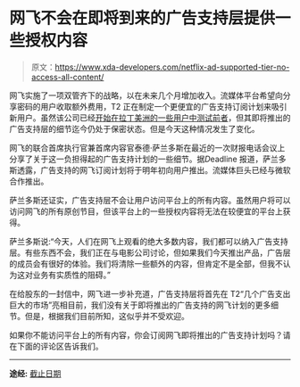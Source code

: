 # 网飞不会在即将到来的广告支持层提供一些授权内容

> 原文：<https://www.xda-developers.com/netflix-ad-supported-tier-no-access-all-content/>

网飞实施了一项双管齐下的战略，以在未来几个月增加收入。流媒体平台希望向分享密码的用户收取额外费用，T2 正在制定一个更便宜的广告支持订阅计划来吸引新用户。虽然该公司已经[开始在拉丁美洲的一些用户中测试前者](https://www.xda-developers.com/netflix-charge-latin-america-sharing-passwords/)，但其即将推出的广告支持层的细节迄今仍处于保密状态。但是今天这种情况发生了变化。

网飞的联合首席执行官兼首席内容官泰德·萨兰多斯在最近的一次财报电话会议上分享了关于这一负担得起的广告支持计划的一些细节。据*D*eadline 报道，萨兰多斯透露，广告支持的网飞订阅计划将于明年初向用户推出。流媒体巨头已经与微软合作推出。

萨兰多斯还证实，广告支持层不会让用户访问平台上的所有内容。虽然用户将可以访问网飞的所有原创节目，但该平台上的一些授权内容将无法在较便宜的平台上获得。

萨兰多斯说:“今天，人们在网飞上观看的绝大多数内容，我们都可以纳入广告支持层。有些东西不会，我们正在与电影公司讨论，但如果我们今天推出产品，广告层的成员会有很好的体验。我们将清除一些额外的内容，但肯定不是全部，但我不认为这对业务有实质性的阻碍。”

在给股东的一封信中，网飞进一步补充道，广告支持层将首先在 T2“几个广告支出巨大的市场”亮相目前，我们没有关于即将推出的广告支持的网飞计划的更多细节。但是，根据我们目前所知，这似乎并不受欢迎。

如果你不能访问平台上的所有内容，你会订阅网飞即将推出的广告支持计划吗？请在下面的评论区告诉我们。

* * *

**途经:** [截止日期](https://deadline.com/2022/07/netflix-some-shows-wont-make-it-to-ad-tier-in-talks-studios-1235072847/)